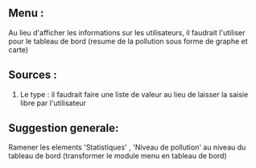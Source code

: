 

## Menu :

Au lieu d'afficher les informations sur les utilisateurs, il faudrait l'utiliser pour le tableau de bord (resume de la pollution sous forme de graphe et carte)

## Sources : 

1. Le type : il faudrait faire une liste de valeur au lieu de laisser la saisie libre par l'utilisateur

## Suggestion generale: 
 
Ramener les elements  'Statistiques' , 'Niveau de pollution'  au niveau du tableau de bord (transformer  le module menu en tableau de bord)
